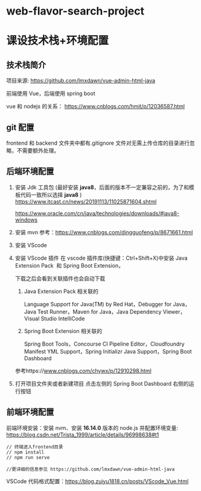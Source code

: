 # web-flavor-search-project

# 课设技术栈+环境配置

## 技术栈简介

项目来源: https://github.com/lmxdawn/vue-admin-html-java

前端使用 Vue，后端使用 spring boot

vue 和 nodejs 的关系：
https://www.cnblogs.com/hmit/p/12036587.html

## git 配置

frontend 和 backend 文件夹中都有.gitignore 文件对无需上传仓库的目录进行忽略，不需要额外处理。

## 后端环境配置

1. 安装 Jdk 工具包 (最好安装 **java8**，后面的版本不一定兼容之前的，为了和模板代码一致所以选择 **java8** )
   https://www.itcast.cn/news/20191113/11025871604.shtml

   https://www.oracle.com/cn/java/technologies/downloads/#java8-windows

2. 安装 mvn
   参考：https://www.cnblogs.com/dingguofeng/p/8671661.html

3. 安装 VScode

4. 安装 VScode 插件
   在 vscode 插件库(快捷键：Ctrl+Shift+X)中安装 Java Extension Pack  和 Spring Boot Extension，

   下载之后会看到关联插件也会自动下载

   1. Java Extension Pack 相关联的

      Language Support for Java(TM) by Red Hat，Debugger for Java，Java Test Runner，Maven for Java，Java Dependency Viewer，Visual Studio IntelliCode

   2. Spring Boot Extension 相关联的

      Spring Boot Tools，Concourse CI Pipeline Editor，Cloudfoundry Manifest YML Support，Spring Initializr Java Support，Spring Boot Dashboard

   参考https://www.cnblogs.com/chywx/p/12910298.html

5. 打开项目文件夹或者新建项目
   点击左侧的 Spring Boot Dashboard 右侧的运行按钮

## 前端环境配置

前端环境安装：安装 nvm、安装 **16.14.0** 版本的 node.js 并配置环境变量: https://blog.csdn.net/Trista_1999/article/details/96998638#t1

```
// 终端进入frontend目录
// npm install
// npm run serve

//更详细的信息参见 https://github.com/lmxdawn/vue-admin-html-java
```

VSCode 代码格式配置：https://blog.zuiyu1818.cn/posts/VScode_Vue.html
